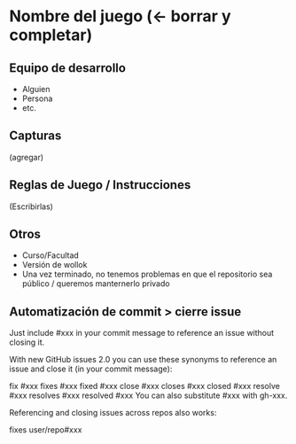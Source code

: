 # Nombre del juego (<- borrar y completar)

## Equipo de desarrollo

- Alguien
- Persona
- etc.

## Capturas

(agregar)

## Reglas de Juego / Instrucciones

(Escribirlas)


## Otros

- Curso/Facultad
- Versión de wollok
- Una vez terminado, no tenemos problemas en que el repositorio sea público / queremos manternerlo privado

## Automatización de commit > cierre issue
Just include #xxx in your commit message to reference an issue without closing it.

With new GitHub issues 2.0 you can use these synonyms to reference an issue and close it (in your commit message):

fix #xxx
fixes #xxx
fixed #xxx
close #xxx
closes #xxx
closed #xxx
resolve #xxx
resolves #xxx
resolved #xxx
You can also substitute #xxx with gh-xxx.

Referencing and closing issues across repos also works:

fixes user/repo#xxx

